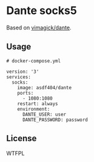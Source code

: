 # Dante socks5

Based on [vimagick/dante](https://hub.docker.com/r/vimagick/dante/).

## Usage

```
# docker-compose.yml

version: '3'
services:
  socks:
    image: asdf404/dante
    ports:
      - 1080:1080
    restart: always
    environment:
      DANTE_USER: user
      DANTE_PASSWORD: password
```

## License

WTFPL
